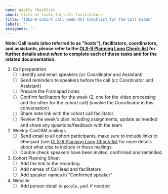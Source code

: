 ```yaml
---
name: Weekly Checklist
about: Lists of tasks for call facilitators
title: "[OLS-9 Cohort call week XX] Checklist for the Call Leads"
labels: ''
assignees: ''
---
```


**Note: Call leads (also referred to as "hosts"), facilitators, coordinators, and assistants, please refer to the [OLS-9 Planning Long Check-list](https://github.com/open-life-science/ols-9/issues/1) for further details about _when_ to complete each of these tasks and for the related documentation.**

1. Call preparation
   * [ ] Identify and email speakers (cc Coordinator and Assistant) 
   * [ ] Send reminders to speakers before the call  (cc Coordinator and Assistant) 
   * [ ] Prepare the Framapad notes
   * [ ] Confirm facilitators for the week (2, one for the video processing and the other for the cohort call) (involve the Coordinator in this conversation)
   * [ ] Share note link with the cohort call facilitator
   * [ ] Review the week's plan including assignments, update as needed and share any questions/feedback with the team
3. Weekly CiviCRM mailings
   * [ ] Send email to all cohort participants, make sure to include links to etherpad (see [OLS-9 Planning Long Check-list](https://github.com/open-life-science/ols-9/issues/1) for more details about what else to include in these mailings.
   * [ ] Double check speakers have been invited, confirmed and reminded. 
5. Cohort Planning Sheet
   * [ ]  Add the link to the recording
   * [ ]  Add names of Call lead and facilitators
   * [ ]  Add speaker names in "Confirmed speaker"
8. Website
	* [ ] Add person detail to `people.yaml` if needed  
